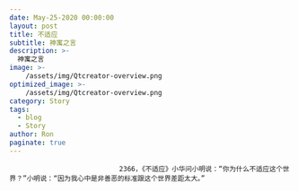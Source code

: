 ```yaml
---
date: May-25-2020 00:00:00
layout: post
title: 不适应
subtitle: 神寓之言
description: >-
  神寓之言
image: >-
    /assets/img/Qtcreator-overview.png
optimized_image: >-
    /assets/img/Qtcreator-overview.png
category: Story
tags:
  - blog
  - Story
author: Ron
paginate: true
---
```


							　　2366，《不适应》小华问小明说：“你为什么不适应这个世界？”小明说：“因为我心中是非善恶的标准跟这个世界差距太大。”
							
							
						